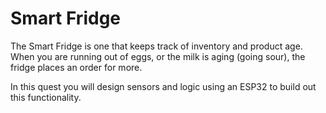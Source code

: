 # Smart Fridge

The Smart Fridge is one that keeps track of inventory and product
age. When you are running out of eggs, or the milk is aging (going sour), the
fridge places an order for more.

In this quest you will design sensors and logic using an ESP32 to
build out this functionality.

